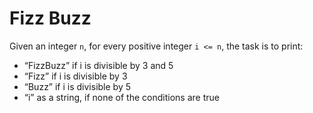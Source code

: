 ﻿# Fizz Buzz
Given an integer `n`, for every positive integer `i <= n`, the task is to print:

- “FizzBuzz” if i is divisible by 3 and 5
- “Fizz” if i is divisible by 3
- “Buzz” if i is divisible by 5
- “i” as a string, if none of the conditions are true